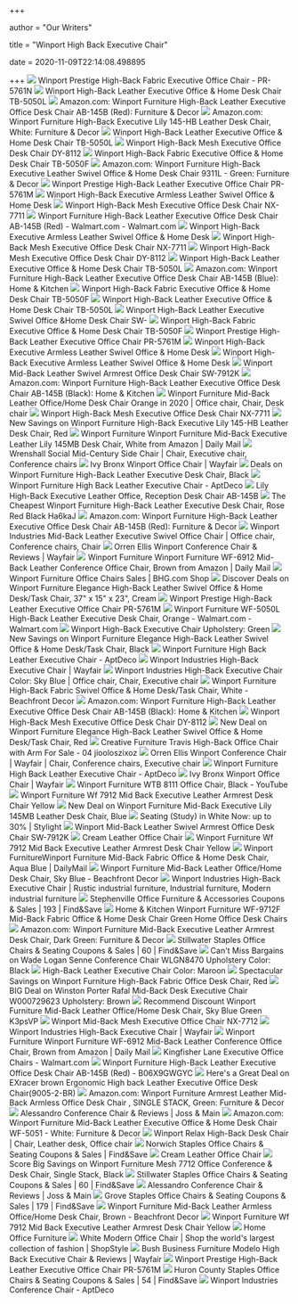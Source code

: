 +++
        
author = "Our Writers"
        
title = "Winport High Back Executive Chair"
        
date = 2020-11-09T22:14:08.498895
        
+++
[ ![](https://cdn.shopify.com/s/files/1/1641/4151/products/PR-5761N-AQUA_BLUE_1_530x@2x.jpg?v=1573082371)](https://cdn.shopify.com/s/files/1/1641/4151/products/PR-5761N-AQUA_BLUE_1_530x@2x.jpg?v=1573082371) Winport Prestige High-Back Fabric Executive Office Chair - PR-5761N
[ ![](https://cdn.shopify.com/s/files/1/1641/4151/products/TB-5050-BROWN_2_530x@2x.jpg?v=1538436764)](https://cdn.shopify.com/s/files/1/1641/4151/products/TB-5050-BROWN_2_530x@2x.jpg?v=1538436764) Winport High-Back Leather Executive Office & Home Desk Chair TB-5050L
[ ![](https://images-na.ssl-images-amazon.com/images/I/81QmgOUqbSL._AC_SY550_.jpg)](https://images-na.ssl-images-amazon.com/images/I/81QmgOUqbSL._AC_SY550_.jpg) Amazon.com: Winport Furniture High-Back Leather Executive Office Desk Chair  AB-145B (Red): Furniture & Decor
[ ![](https://images-na.ssl-images-amazon.com/images/I/71%2BB4WC80lL._AC_SY550_.jpg)](https://images-na.ssl-images-amazon.com/images/I/71%2BB4WC80lL._AC_SY550_.jpg) Amazon.com: Winport Furniture High-Back Executive Lily 145-HB Leather Desk  Chair, White: Furniture & Decor
[ ![](https://cdn.shopify.com/s/files/1/1641/4151/products/TB-5050-ORANGE_1_530x@2x.jpg?v=1538436764)](https://cdn.shopify.com/s/files/1/1641/4151/products/TB-5050-ORANGE_1_530x@2x.jpg?v=1538436764) Winport High-Back Leather Executive Office & Home Desk Chair TB-5050L
[ ![](https://cdn.shopify.com/s/files/1/1641/4151/products/TB-8112_BLACK-2_530x@2x.jpg?v=1538492775)](https://cdn.shopify.com/s/files/1/1641/4151/products/TB-8112_BLACK-2_530x@2x.jpg?v=1538492775) Winport High-Back Mesh Executive Office Desk Chair DY-8112
[ ![](https://cdn.shopify.com/s/files/1/1641/4151/products/TB-5050F-Purple-5_530x@2x.jpg?v=1538408502)](https://cdn.shopify.com/s/files/1/1641/4151/products/TB-5050F-Purple-5_530x@2x.jpg?v=1538408502) Winport High-Back Fabric Executive Office & Home Desk Chair TB-5050F
[ ![](https://images-na.ssl-images-amazon.com/images/I/81X8zEGiEpL._AC_SY550_.jpg)](https://images-na.ssl-images-amazon.com/images/I/81X8zEGiEpL._AC_SY550_.jpg) Amazon.com: Winport Furniture High-Back Executive Leather Swivel Office &  Home Desk Chair 9311L - Green: Furniture & Decor
[ ![](https://cdn.shopify.com/s/files/1/1641/4151/products/Pr-5761M-Black_2_6864b56f-5201-42a1-8acf-92b7b4826415_530x@2x.jpg?v=1594673465)](https://cdn.shopify.com/s/files/1/1641/4151/products/Pr-5761M-Black_2_6864b56f-5201-42a1-8acf-92b7b4826415_530x@2x.jpg?v=1594673465) Winport Prestige High-Back Leather Executive Office Chair PR-5761M
[ ![](https://cdn.shopify.com/s/files/1/1641/4151/products/SW-7910K-Yellow_1_530x@2x.jpg?v=1565994695)](https://cdn.shopify.com/s/files/1/1641/4151/products/SW-7910K-Yellow_1_530x@2x.jpg?v=1565994695) Winport High-Back Executive Armless Leather Swivel Office & Home Desk
[ ![](https://cdn.shopify.com/s/files/1/1641/4151/products/Winport-Industries-Mesh-Desk-Chair-7711-White_1024x1024_2x_e082dbc6-3eba-467d-af50-1e438840cf5b_800x.jpg?v=1595878318)](https://cdn.shopify.com/s/files/1/1641/4151/products/Winport-Industries-Mesh-Desk-Chair-7711-White_1024x1024_2x_e082dbc6-3eba-467d-af50-1e438840cf5b_800x.jpg?v=1595878318) Winport High-Back Mesh Executive Office Desk Chair NX-7711
[ ![](https://i5.walmartimages.com/asr/ceebe97a-223d-4e74-94db-7fd8d16b95bf_1.b1ff00ed08eab182e3c5e839dd4900f3.jpeg)](https://i5.walmartimages.com/asr/ceebe97a-223d-4e74-94db-7fd8d16b95bf_1.b1ff00ed08eab182e3c5e839dd4900f3.jpeg) Winport Furniture High-Back Leather Executive Office Desk Chair AB-145B  (Red) - Walmart.com - Walmart.com
[ ![](https://cdn.shopify.com/s/files/1/1641/4151/products/SW-7910K-Black_1_530x@2x.jpg?v=1565994695)](https://cdn.shopify.com/s/files/1/1641/4151/products/SW-7910K-Black_1_530x@2x.jpg?v=1565994695) Winport High-Back Executive Armless Leather Swivel Office & Home Desk
[ ![](https://cdn.shopify.com/s/files/1/1641/4151/products/Winport-Industries-Mesh-Desk-Chair-7711-White_1_1024x1024_2x_15f2d6c9-d13e-4974-b16f-029bab824831_530x@2x.jpg?v=1595878318)](https://cdn.shopify.com/s/files/1/1641/4151/products/Winport-Industries-Mesh-Desk-Chair-7711-White_1_1024x1024_2x_15f2d6c9-d13e-4974-b16f-029bab824831_530x@2x.jpg?v=1595878318) Winport High-Back Mesh Executive Office Desk Chair NX-7711
[ ![](https://cdn.shopify.com/s/files/1/1641/4151/products/TB-8112_BLACK-3_530x@2x.jpg?v=1538492775)](https://cdn.shopify.com/s/files/1/1641/4151/products/TB-8112_BLACK-3_530x@2x.jpg?v=1538492775) Winport High-Back Mesh Executive Office Desk Chair DY-8112
[ ![](https://cdn.shopify.com/s/files/1/1641/4151/products/TB-5050-CREAM_1_530x@2x.jpg?v=1538436764)](https://cdn.shopify.com/s/files/1/1641/4151/products/TB-5050-CREAM_1_530x@2x.jpg?v=1538436764) Winport High-Back Leather Executive Office & Home Desk Chair TB-5050L
[ ![](https://images-na.ssl-images-amazon.com/images/I/41FPgODrmpL._AC_.jpg)](https://images-na.ssl-images-amazon.com/images/I/41FPgODrmpL._AC_.jpg) Amazon.com: Winport Furniture High-Back Leather Executive Office Desk Chair  AB-145B (Blue): Home & Kitchen
[ ![](https://cdn.shopify.com/s/files/1/1641/4151/products/TB-5050F-Green-3_530x@2x.jpg?v=1537827435)](https://cdn.shopify.com/s/files/1/1641/4151/products/TB-5050F-Green-3_530x@2x.jpg?v=1537827435) Winport High-Back Fabric Executive Office & Home Desk Chair TB-5050F
[ ![](https://cdn.shopify.com/s/files/1/1641/4151/products/TB-5050-WHITE_2_530x@2x.jpg?v=1538436764)](https://cdn.shopify.com/s/files/1/1641/4151/products/TB-5050-WHITE_2_530x@2x.jpg?v=1538436764) Winport High-Back Leather Executive Office & Home Desk Chair TB-5050L
[ ![](https://cdn.shopify.com/s/files/1/1641/4151/products/L5A2860_530x@2x.jpg?v=1595953952)](https://cdn.shopify.com/s/files/1/1641/4151/products/L5A2860_530x@2x.jpg?v=1595953952) Winport High-Back Leather Executive Swivel Office &Home Desk Chair SW-
[ ![](https://cdn.shopify.com/s/files/1/1641/4151/products/TB-5050F-Gray-4_530x@2x.jpg?v=1537827435)](https://cdn.shopify.com/s/files/1/1641/4151/products/TB-5050F-Gray-4_530x@2x.jpg?v=1537827435) Winport High-Back Fabric Executive Office & Home Desk Chair TB-5050F
[ ![](https://cdn.shopify.com/s/files/1/1641/4151/products/Pr-5761M-Black_1_641075b9-fd38-41b3-9898-362c735bf07c_530x@2x.jpg?v=1594673465)](https://cdn.shopify.com/s/files/1/1641/4151/products/Pr-5761M-Black_1_641075b9-fd38-41b3-9898-362c735bf07c_530x@2x.jpg?v=1594673465) Winport Prestige High-Back Leather Executive Office Chair PR-5761M
[ ![](https://cdn.shopify.com/s/files/1/1641/4151/products/SW-7910K-Yellow_3_530x@2x.jpg?v=1565994695)](https://cdn.shopify.com/s/files/1/1641/4151/products/SW-7910K-Yellow_3_530x@2x.jpg?v=1565994695) Winport High-Back Executive Armless Leather Swivel Office & Home Desk
[ ![](https://cdn.shopify.com/s/files/1/1641/4151/products/SW-7910K-White_1_530x@2x.jpg?v=1565994695)](https://cdn.shopify.com/s/files/1/1641/4151/products/SW-7910K-White_1_530x@2x.jpg?v=1565994695) Winport High-Back Executive Armless Leather Swivel Office & Home Desk
[ ![](https://cdn.shopify.com/s/files/1/1641/4151/products/SWAY7912_Tr_1_530x@2x.jpg?v=1595956951)](https://cdn.shopify.com/s/files/1/1641/4151/products/SWAY7912_Tr_1_530x@2x.jpg?v=1595956951) Winport Mid-Back Leather Swivel Armrest Office Desk Chair SW-7912K
[ ![](https://images-na.ssl-images-amazon.com/images/I/815fcIHvzaL._AC_SY741_.jpg)](https://images-na.ssl-images-amazon.com/images/I/815fcIHvzaL._AC_SY741_.jpg) Amazon.com: Winport Furniture High-Back Leather Executive Office Desk Chair  AB-145B (Black): Home & Kitchen
[ ![](https://i.pinimg.com/474x/62/ed/61/62ed6163237d63a71495c05cb0e446b5.jpg)](https://i.pinimg.com/474x/62/ed/61/62ed6163237d63a71495c05cb0e446b5.jpg) Winport Furniture Mid-Back Leather Office/Home Desk Chair Orange in 2020 | Office  chair, Chair, Desk chair
[ ![](https://cdn.shopify.com/s/files/1/1641/4151/products/Winport-Industries-Mesh-Desk-Chair-7711-White_2_1024x1024_2x_cb51fc50-6895-4708-84be-09bfcca86e76_530x@2x.jpg?v=1595878318)](https://cdn.shopify.com/s/files/1/1641/4151/products/Winport-Industries-Mesh-Desk-Chair-7711-White_2_1024x1024_2x_cb51fc50-6895-4708-84be-09bfcca86e76_530x@2x.jpg?v=1595878318) Winport High-Back Mesh Executive Office Desk Chair NX-7711
[ ![](https://images.prod.meredith.com/product/c96037c36c134c727262719ef48446d4/1591266226475/l/winport-furniture-high-back-executive-lily-145-hb-leather-desk-chair-red)](https://images.prod.meredith.com/product/c96037c36c134c727262719ef48446d4/1591266226475/l/winport-furniture-high-back-executive-lily-145-hb-leather-desk-chair-red) New Savings on Winport Furniture High-Back Executive Lily 145-HB Leather  Desk Chair, Red
[ ![](https://m.media-amazon.com/images/I/41pTnL9FDZL.jpg)](https://m.media-amazon.com/images/I/41pTnL9FDZL.jpg) Winport Furniture Winport Furniture Mid-Back Executive Leather Lily 145MB Desk  Chair, White from Amazon | Daily Mail
[ ![](https://i.pinimg.com/originals/0b/80/16/0b801669edb6653043c5dce5f9e35453.jpg)](https://i.pinimg.com/originals/0b/80/16/0b801669edb6653043c5dce5f9e35453.jpg) Wrenshall Social Mid-Century Side Chair | Chair, Executive chair,  Conference chairs
[ ![](https://secure.img1-fg.wfcdn.com/im/11428438/compr-r85/2975/29755628/winport-office-chair.jpg)](https://secure.img1-fg.wfcdn.com/im/11428438/compr-r85/2975/29755628/winport-office-chair.jpg) Ivy Bronx Winport Office Chair | Wayfair
[ ![](https://images.prod.meredith.com/product/a9d67108e07b6c162a89dc52d730e28a/1591437760688/l/winport-furniture-wf-5050l-high-back-leather-executive-desk-chair-black)](https://images.prod.meredith.com/product/a9d67108e07b6c162a89dc52d730e28a/1591437760688/l/winport-furniture-wf-5050l-high-back-leather-executive-desk-chair-black) Deals on Winport Furniture High-Back Leather Executive Desk Chair, Black
[ ![](https://d6qwfb5pdou4u.cloudfront.net/product-images/1860001-1870000/1869617/15093011672e8a010255685a5730e823e8ab10880b/1500-1500-frame-0.jpg)](https://d6qwfb5pdou4u.cloudfront.net/product-images/1860001-1870000/1869617/15093011672e8a010255685a5730e823e8ab10880b/1500-1500-frame-0.jpg) Winport Furniture High Back Leather Executive Chair - AptDeco
[ ![](https://cdn.shopify.com/s/files/1/1641/4151/products/AB-145B-BLUE_1_530x@2x.jpg?v=1538433066)](https://cdn.shopify.com/s/files/1/1641/4151/products/AB-145B-BLUE_1_530x@2x.jpg?v=1538433066) Lily High-Back Executive Leather Office, Reception Desk Chair AB-145B
[ ![](http://www.sminusp.org.uk/image/sminusporguk/the-cheapest-winport-furniture-highback-leather-executive-desk-chair-rose-red-black-ha6kaj-557.jpg)](http://www.sminusp.org.uk/image/sminusporguk/the-cheapest-winport-furniture-highback-leather-executive-desk-chair-rose-red-black-ha6kaj-557.jpg) The Cheapest Winport Furniture High-Back Leather Executive Desk Chair, Rose  Red Black Ha6kaJ
[ ![](https://images-na.ssl-images-amazon.com/images/I/717UKpvUYtL._AC_SY741_.jpg)](https://images-na.ssl-images-amazon.com/images/I/717UKpvUYtL._AC_SY741_.jpg) Amazon.com: Winport Furniture High-Back Leather Executive Office Desk Chair  AB-145B (Red): Furniture & Decor
[ ![](https://i.pinimg.com/originals/37/3f/44/373f44c67567cc7763608997ffdb8423.jpg)](https://i.pinimg.com/originals/37/3f/44/373f44c67567cc7763608997ffdb8423.jpg) Winport Industries Mid-Back Leather Executive Swivel Office Chair | Office  chair, Conference chairs, Chair
[ ![](https://secure.img1-fg.wfcdn.com/im/09274690/compr-r85/3629/36292705/winport-conference-chair.jpg)](https://secure.img1-fg.wfcdn.com/im/09274690/compr-r85/3629/36292705/winport-conference-chair.jpg) Orren Ellis Winport Conference Chair & Reviews | Wayfair
[ ![](https://m.media-amazon.com/images/I/41GipamcTcL.jpg)](https://m.media-amazon.com/images/I/41GipamcTcL.jpg) Winport Furniture Winport Furniture WF-6912 Mid-Back Leather Conference Office  Chair, Brown from Amazon | Daily Mail
[ ![](https://images.prod.meredith.com/product/1c9d24c98a07a9602e559dfdc9bb5b11/1591265690417/m/winport-furniture-mid-back-fabric-office-and-home-desk-chair-stone-gray)](https://images.prod.meredith.com/product/1c9d24c98a07a9602e559dfdc9bb5b11/1591265690417/m/winport-furniture-mid-back-fabric-office-and-home-desk-chair-stone-gray) Winport Furniture Office Chairs Sales | BHG.com Shop
[ ![](https://images.prod.meredith.com/product/c64201e8da67f1de82894ff2566a11fe/1594964714534/l/winport-furniture-elegance-high-back-leather-swivel-office-and-home-desk-task-chair-37-x-15-x-23-cream)](https://images.prod.meredith.com/product/c64201e8da67f1de82894ff2566a11fe/1594964714534/l/winport-furniture-elegance-high-back-leather-swivel-office-and-home-desk-task-chair-37-x-15-x-23-cream) Discover Deals on Winport Furniture Elegance High-Back Leather Swivel Office  & Home Desk/Task Chair, 37" x 15" x 23", Cream
[ ![](https://cdn.shopify.com/s/files/1/1641/4151/products/Pr-5761M-Brown_3_66c2c5fe-ef8f-48d8-bf4e-eec518c22f49_530x@2x.jpg?v=1594673465)](https://cdn.shopify.com/s/files/1/1641/4151/products/Pr-5761M-Brown_3_66c2c5fe-ef8f-48d8-bf4e-eec518c22f49_530x@2x.jpg?v=1594673465) Winport Prestige High-Back Leather Executive Office Chair PR-5761M
[ ![](https://i5.walmartimages.com/asr/197401e4-50b7-4478-8be8-382f93fcede0.41c04c9782a0b43592ebc80a96786ff1.jpeg)](https://i5.walmartimages.com/asr/197401e4-50b7-4478-8be8-382f93fcede0.41c04c9782a0b43592ebc80a96786ff1.jpeg) Winport Furniture WF-5050L High-Back Leather Executive Desk Chair, Orange -  Walmart.com - Walmart.com
[ ![](http://img.wfrcdn.com/lf/49/hash/17299/29949709/1/1/1.jpg)](http://img.wfrcdn.com/lf/49/hash/17299/29949709/1/1/1.jpg) Winport High-Back Executive Chair Upholstery: Green
[ ![](https://images.prod.meredith.com/product/de0e55ce2924d7d9fb839029a4939664/1591351351815/l/winport-furniture-elegance-high-back-leather-swivel-office-and-home-desk-task-chair-black)](https://images.prod.meredith.com/product/de0e55ce2924d7d9fb839029a4939664/1591351351815/l/winport-furniture-elegance-high-back-leather-swivel-office-and-home-desk-task-chair-black) New Savings on Winport Furniture Elegance High-Back Leather Swivel Office &  Home Desk/Task Chair, Black
[ ![](https://d6qwfb5pdou4u.cloudfront.net/product-images/1860001-1870000/1869617/1509301165f4f56e73ad288d7de8b16326ea9bd543/1500-1500-frame-0.jpg)](https://d6qwfb5pdou4u.cloudfront.net/product-images/1860001-1870000/1869617/1509301165f4f56e73ad288d7de8b16326ea9bd543/1500-1500-frame-0.jpg) Winport Furniture High Back Leather Executive Chair - AptDeco
[ ![](https://secure.img1-ag.wfcdn.com/im/68371308/resize-h400-w400%5Ecompr-r85/3902/39025880/default_name.jpg)](https://secure.img1-ag.wfcdn.com/im/68371308/resize-h400-w400%5Ecompr-r85/3902/39025880/default_name.jpg) Winport Industries High-Back Executive Chair | Wayfair
[ ![](https://i.pinimg.com/474x/04/0f/a9/040fa973bfee5b490c986956b5e48fd4.jpg)](https://i.pinimg.com/474x/04/0f/a9/040fa973bfee5b490c986956b5e48fd4.jpg) Winport Industries High-Back Executive Chair Color: Sky Blue | Office chair,  Chair, Executive chair
[ ![](https://images-na.ssl-images-amazon.com/images/I/31ZsIjzuaQL.jpg)](https://images-na.ssl-images-amazon.com/images/I/31ZsIjzuaQL.jpg) Winport Furniture High-Back Fabric Swivel Office & Home Desk/Task Chair,  White - Beachfront Decor
[ ![](https://m.media-amazon.com/images/I/815fcIHvzaL._AC_SS350_.jpg)](https://m.media-amazon.com/images/I/815fcIHvzaL._AC_SS350_.jpg) Amazon.com: Winport Furniture High-Back Leather Executive Office Desk Chair  AB-145B (Black): Home & Kitchen
[ ![](https://cdn.shopify.com/s/files/1/1641/4151/products/TB-8112_BLACK-4_530x@2x.jpg?v=1538492775)](https://cdn.shopify.com/s/files/1/1641/4151/products/TB-8112_BLACK-4_530x@2x.jpg?v=1538492775) Winport High-Back Mesh Executive Office Desk Chair DY-8112
[ ![](https://images.prod.meredith.com/product/5b62200ce8839aabcaa061efa26a03ea/1591265886532/l/winport-furniture-elegance-high-back-leather-swivel-office-and-home-desk-task-chair-red)](https://images.prod.meredith.com/product/5b62200ce8839aabcaa061efa26a03ea/1591265886532/l/winport-furniture-elegance-high-back-leather-swivel-office-and-home-desk-task-chair-red) New Deal on Winport Furniture Elegance High-Back Leather Swivel Office &  Home Desk/Task Chair, Red
[ ![](http://images.prosperentcdn.com/images/250x250/i.walmartimages.com/i/mp/MP/10/00/82/45/MP10008245976_P255045_500X500.jpg)](http://images.prosperentcdn.com/images/250x250/i.walmartimages.com/i/mp/MP/10/00/82/45/MP10008245976_P255045_500X500.jpg) Creative Furniture Travis High-Back Office Chair with Arm For Sale - 04  jiooloszixoz
[ ![](https://i.pinimg.com/564x/87/a3/a6/87a3a682b2220c15e37972afda040c72.jpg)](https://i.pinimg.com/564x/87/a3/a6/87a3a682b2220c15e37972afda040c72.jpg) Orren Ellis Winport Conference Chair | Wayfair | Chair, Conference chairs, Executive  chair
[ ![](https://d6qwfb5pdou4u.cloudfront.net/product-images/1860001-1870000/1869617/1509301181b016658b4fb48125db36457e1b0b3288/1500-1500-frame-0.jpg)](https://d6qwfb5pdou4u.cloudfront.net/product-images/1860001-1870000/1869617/1509301181b016658b4fb48125db36457e1b0b3288/1500-1500-frame-0.jpg) Winport Furniture High Back Leather Executive Chair - AptDeco
[ ![](https://secure.img1-fg.wfcdn.com/im/15396189/resize-h800-w800%5Ecompr-r85/2975/29755628/Winport+Office+Chair.jpg)](https://secure.img1-fg.wfcdn.com/im/15396189/resize-h800-w800%5Ecompr-r85/2975/29755628/Winport+Office+Chair.jpg) Ivy Bronx Winport Office Chair | Wayfair
[ ![](https://i.ytimg.com/vi/HAjbkaCyFtA/hqdefault.jpg)](https://i.ytimg.com/vi/HAjbkaCyFtA/hqdefault.jpg) Winport Furniture WTB 8111 Office Chair, Black - YouTube
[ ![](http://beffiung.club/image/aHR0cHM6Ly9pbWFnZXMtbmEuc3NsLWltYWdlcy1hbWF6b24uY29tL2ltYWdlcy9JLzQxY2RUZDRwa1RMLl9TTDI1MF8uanBn.jpg)](http://beffiung.club/image/aHR0cHM6Ly9pbWFnZXMtbmEuc3NsLWltYWdlcy1hbWF6b24uY29tL2ltYWdlcy9JLzQxY2RUZDRwa1RMLl9TTDI1MF8uanBn.jpg) Winport Furniture Wf 7912 Mid Back Executive Leather Armrest Desk Chair  Yellow
[ ![](https://images.prod.meredith.com/product/a7628badaa2f501a03d02ee2481521b0/1591266121881/l/winport-furniture-mid-back-executive-lily-145mb-leather-desk-chair-blue)](https://images.prod.meredith.com/product/a7628badaa2f501a03d02ee2481521b0/1591266121881/l/winport-furniture-mid-back-executive-lily-145mb-leather-desk-chair-blue) New Deal on Winport Furniture Mid-Back Executive Lily 145MB Leather Desk  Chair, Blue
[ ![](https://images.stylight.net/image/upload/t_web_product_330x248bg/q_auto:eco,f_auto/l6ly9usfwvxepsdmpsuk.jpg)](https://images.stylight.net/image/upload/t_web_product_330x248bg/q_auto:eco,f_auto/l6ly9usfwvxepsdmpsuk.jpg) Seating (Study) in White  Now: up to 30% | Stylight
[ ![](https://cdn.shopify.com/s/files/1/1641/4151/products/L5A2837_530x@2x.jpg?v=1595956951)](https://cdn.shopify.com/s/files/1/1641/4151/products/L5A2837_530x@2x.jpg?v=1595956951) Winport Mid-Back Leather Swivel Armrest Office Desk Chair SW-7912K
[ ![](https://c.shld.net/rpx/i/s/pi/mp/10160405/prod_9240054632?src=http%3A%2F%2Flyimage.club%2Fimages%2FimageC%2FALVB079YZ7S1T.jpg&d=69732b0aebf39f49c8e43654331cf3578f68c1fa&hei=245&wid=245&op_sharpen=1&qlt=85)](https://c.shld.net/rpx/i/s/pi/mp/10160405/prod_9240054632?src=http%3A%2F%2Flyimage.club%2Fimages%2FimageC%2FALVB079YZ7S1T.jpg&d=69732b0aebf39f49c8e43654331cf3578f68c1fa&hei=245&wid=245&op_sharpen=1&qlt=85) Cream Leather Office Chair
[ ![](http://beffiung.club/image/aHR0cHM6Ly9pbWFnZXMtbmEuc3NsLWltYWdlcy1hbWF6b24uY29tL2ltYWdlcy9JLzQxNklLakFINVNMLl9TTDI1MF8uanBn.jpg)](http://beffiung.club/image/aHR0cHM6Ly9pbWFnZXMtbmEuc3NsLWltYWdlcy1hbWF6b24uY29tL2ltYWdlcy9JLzQxNklLakFINVNMLl9TTDI1MF8uanBn.jpg) Winport Furniture Wf 7912 Mid Back Executive Leather Armrest Desk Chair  Yellow
[ ![](https://images-na.ssl-images-amazon.com/images/I/31z3MYeWmWL.jpg)](https://images-na.ssl-images-amazon.com/images/I/31z3MYeWmWL.jpg) Winport FurnitureWinport Furniture Mid-Back Fabric Office & Home Desk Chair,  Aqua Blue | DailyMail
[ ![](https://images-na.ssl-images-amazon.com/images/I/41%2BG%2BBkHvvL.jpg)](https://images-na.ssl-images-amazon.com/images/I/41%2BG%2BBkHvvL.jpg) Winport Furniture Mid-Back Leather Office/Home Desk Chair, Sky Blue -  Beachfront Decor
[ ![](https://i.pinimg.com/474x/17/40/28/174028391ce7eb1ef7d3253fd3bd9ee7.jpg)](https://i.pinimg.com/474x/17/40/28/174028391ce7eb1ef7d3253fd3bd9ee7.jpg) Winport Industries High-Back Executive Chair | Rustic industrial furniture,  Industrial furniture, Modern industrial furniture
[ ![](http://imagecdn-3.findnsave.com/333/20139727-214x342)](http://imagecdn-3.findnsave.com/333/20139727-214x342) Stephenville Office Furniture & Accessories Coupons & Sales | 193 |  Find&Save
[ ![](https://images-na.ssl-images-amazon.com/images/I/71at4BySgBL._SL1500_.jpg)](https://images-na.ssl-images-amazon.com/images/I/71at4BySgBL._SL1500_.jpg) Home & Kitchen Winport Furniture WF-9712F Mid-Back Fabric Office & Home Desk  Chair Green Home Office Desk Chairs
[ ![](https://images-na.ssl-images-amazon.com/images/I/71CpcHamF2L._AC_SY355_.jpg)](https://images-na.ssl-images-amazon.com/images/I/71CpcHamF2L._AC_SY355_.jpg) Amazon.com: Winport Furniture Mid-Back Executive Leather Armrest Desk Chair,  Dark Green: Furniture & Decor
[ ![](http://imagecdn-2.findnsave.com/60/22941226-214x320)](http://imagecdn-2.findnsave.com/60/22941226-214x320) Stillwater Staples Office Chairs & Seating Coupons & Sales | 60 | Find&Save
[ ![](https://images.prod.meredith.com/product/3534c403a51f916cced472613a5c3e25/1533421468608/m/winport-industries-high-back-executive-chair)](https://images.prod.meredith.com/product/3534c403a51f916cced472613a5c3e25/1533421468608/m/winport-industries-high-back-executive-chair) Can't Miss Bargains on Wade Logan Senne Conference Chair WLGN8470  Upholstery Color: Black
[ ![](http://img.wfrcdn.com/lf/49/hash/17299/30192039/1/1/1.jpg)](http://img.wfrcdn.com/lf/49/hash/17299/30192039/1/1/1.jpg) High-Back Leather Executive Chair Color: Maroon
[ ![](https://images.prod.meredith.com/product/12e920bde771cc824beb7825c947f770/1591264969471/m/winport-furniture-high-back-fabric-office-desk-chair-black)](https://images.prod.meredith.com/product/12e920bde771cc824beb7825c947f770/1591264969471/m/winport-furniture-high-back-fabric-office-desk-chair-black) Spectacular Savings on Winport Furniture High-Back Fabric Office Desk Chair,  Red
[ ![](https://images.prod.meredith.com/product/2f8ab70385683588d2f79ca61cea2426/1562536894955/l/winston-porter-rafal-mid-back-desk-executive-chair-w000729623-upholstery-brown)](https://images.prod.meredith.com/product/2f8ab70385683588d2f79ca61cea2426/1562536894955/l/winston-porter-rafal-mid-back-desk-executive-chair-w000729623-upholstery-brown) BIG Deal on Winston Porter Rafal Mid-Back Desk Executive Chair W000729623  Upholstery: Brown
[ ![](https://images-na.ssl-images-amazon.com/images/I/61NRT2rMO4L._AC_SL1500_.jpg)](https://images-na.ssl-images-amazon.com/images/I/61NRT2rMO4L._AC_SL1500_.jpg) Recommend Discount Winport Furniture Mid-Back Leather Office/Home Desk Chair,  Sky Blue Green K3psVP
[ ![](https://cdn.shopify.com/s/files/1/1641/4151/products/NX-7712-WHITE_2_530x@2x.jpg?v=1549583915)](https://cdn.shopify.com/s/files/1/1641/4151/products/NX-7712-WHITE_2_530x@2x.jpg?v=1549583915) Winport Mid-Back Mesh Executive Office Chair NX-7712
[ ![](https://secure.img1-ag.wfcdn.com/im/52438521/resize-h700-p1-w700%5Ecompr-r85/3896/38961566/High-Back+Executive+Chair.jpg)](https://secure.img1-ag.wfcdn.com/im/52438521/resize-h700-p1-w700%5Ecompr-r85/3896/38961566/High-Back+Executive+Chair.jpg) Winport Industries High-Back Executive Chair | Wayfair
[ ![](https://shop-assets.dailymail.co.uk/product/1071fe209bc8466fbb6a124dc2a2dd43/0011110100011110000011010100011100000010100001011100000111000000/m/winport-furniture-wf-8712-office-and-home-desk-chair-cappuccino)](https://shop-assets.dailymail.co.uk/product/1071fe209bc8466fbb6a124dc2a2dd43/0011110100011110000011010100011100000010100001011100000111000000/m/winport-furniture-wf-8712-office-and-home-desk-chair-cappuccino) Winport Furniture Winport Furniture WF-6912 Mid-Back Leather Conference Office  Chair, Brown from Amazon | Daily Mail
[ ![](https://i5.walmartimages.com/asr/011d738e-031c-4c1c-8dd3-395cc865cba7_1.d6b7bdd7b353e4f887d2fd89a050be9f.jpeg?odnHeight=200&odnWidth=200&odnBg=ffffff)](https://i5.walmartimages.com/asr/011d738e-031c-4c1c-8dd3-395cc865cba7_1.d6b7bdd7b353e4f887d2fd89a050be9f.jpeg?odnHeight=200&odnWidth=200&odnBg=ffffff) Kingfisher Lane Executive Office Chairs - Walmart.com
[ ![](http://www.marshalledwards.net/image/cache/data/category_19/Bestmart%20INC%20White%20High%20Back%20Modern%20Upholstered%20360deg%20Swivel%20Tilt%20Height%20Adjust%20Ergonomic%20Ribbed%20High%20Back%20Executive%20Office%20PU%20Leather%20Computer%20Desk%20Chair%20B01LY04YJL-200x200.jpg)](http://www.marshalledwards.net/image/cache/data/category_19/Bestmart%20INC%20White%20High%20Back%20Modern%20Upholstered%20360deg%20Swivel%20Tilt%20Height%20Adjust%20Ergonomic%20Ribbed%20High%20Back%20Executive%20Office%20PU%20Leather%20Computer%20Desk%20Chair%20B01LY04YJL-200x200.jpg) Winport Furniture High-Back Leather Executive Office Desk Chair AB-145B  (Red) - B06X9GWGYC
[ ![](https://images.prod.meredith.com/product/2ee7f7994cfa528efb2943a7a260e228/1531225524044/l/exracer-brown-ergonomic-high-back-leather-executive-office-desk-chair-9005-2-br)](https://images.prod.meredith.com/product/2ee7f7994cfa528efb2943a7a260e228/1531225524044/l/exracer-brown-ergonomic-high-back-leather-executive-office-desk-chair-9005-2-br) Here's a Great Deal on EXracer brown Ergonomic High back Leather Executive  Office Desk Chair(9005-2-BR)
[ ![](https://images-na.ssl-images-amazon.com/images/I/71xY6x-culL.__AC_SX300_QL70_ML2_.jpg)](https://images-na.ssl-images-amazon.com/images/I/71xY6x-culL.__AC_SX300_QL70_ML2_.jpg) Amazon.com: Winport Furniture Armrest Leather Mid-Back Armless Office Desk  Chair , SINGLE STACK, Green: Furniture & Decor
[ ![](https://secure.img1-fg.wfcdn.com/im/41963477/resize-h600-w600%5Ecompr-r85/4088/40883979/Alessandro+Conference+Chair.jpg)](https://secure.img1-fg.wfcdn.com/im/41963477/resize-h600-w600%5Ecompr-r85/4088/40883979/Alessandro+Conference+Chair.jpg) Alessandro Conference Chair & Reviews | Joss & Main
[ ![](https://images-na.ssl-images-amazon.com/images/I/71eAnKXUcDL._AC_SX355_.jpg)](https://images-na.ssl-images-amazon.com/images/I/71eAnKXUcDL._AC_SX355_.jpg) Amazon.com: Winport Furniture Mid-Back Leather Executive Office & Home Desk  Chair WF-5051 - White: Furniture & Decor
[ ![](https://i.pinimg.com/originals/a0/72/05/a072055196e00baf7983aa71d7a5979f.jpg)](https://i.pinimg.com/originals/a0/72/05/a072055196e00baf7983aa71d7a5979f.jpg) Winport Relax High-Back Desk Chair | Chair, Leather desk, Office chair
[ ![](http://imagecdn-3.findnsave.com/186/20137835-214x321)](http://imagecdn-3.findnsave.com/186/20137835-214x321) Norwich Staples Office Chairs & Seating Coupons & Sales | Find&Save
[ ![](https://c.shld.net/rpx/i/s/pi/mp/10160405/prod_9240060732?src=http%3A%2F%2Flyimage.club%2Fimages%2FimageC%2FALVB079Z2MVTG.jpg&d=0df48683297d195391b2207b6f599a428f0eed47&hei=245&wid=245&op_sharpen=1&qlt=85)](https://c.shld.net/rpx/i/s/pi/mp/10160405/prod_9240060732?src=http%3A%2F%2Flyimage.club%2Fimages%2FimageC%2FALVB079Z2MVTG.jpg&d=0df48683297d195391b2207b6f599a428f0eed47&hei=245&wid=245&op_sharpen=1&qlt=85) Cream Leather Office Chair
[ ![](https://images.prod.meredith.com/product/05c44be199852c264a35defeefa1e3e2/1517549866070/l/winport-furniture-wf-7712-mesh-7712-office-conference-and-desk-chair-single-stack-black)](https://images.prod.meredith.com/product/05c44be199852c264a35defeefa1e3e2/1517549866070/l/winport-furniture-wf-7712-mesh-7712-office-conference-and-desk-chair-single-stack-black) Score Big Savings on Winport Furniture Mesh 7712 Office Conference & Desk  Chair, Single Stack, Black
[ ![](http://imagecdn-3.findnsave.com/337/20139731-214x329)](http://imagecdn-3.findnsave.com/337/20139731-214x329) Stillwater Staples Office Chairs & Seating Coupons & Sales | 60 | Find&Save
[ ![](https://secure.img1-fg.wfcdn.com/im/11033870/compr-r85/4088/40883979/alessandro-conference-chair.jpg)](https://secure.img1-fg.wfcdn.com/im/11033870/compr-r85/4088/40883979/alessandro-conference-chair.jpg) Alessandro Conference Chair & Reviews | Joss & Main
[ ![](http://imagecdn-2.findnsave.com/207/27195334-214x345)](http://imagecdn-2.findnsave.com/207/27195334-214x345) Grove Staples Office Chairs & Seating Coupons & Sales | 179 | Find&Save
[ ![](https://images-na.ssl-images-amazon.com/images/I/31WWHQc3wIL._SS300_.jpg)](https://images-na.ssl-images-amazon.com/images/I/31WWHQc3wIL._SS300_.jpg) Winport Furniture Mid-Back Leather Armless Office/Home Desk Chair, Brown -  Beachfront Decor
[ ![](http://beffiung.club/image/aHR0cHM6Ly9pbWFnZXMtbmEuc3NsLWltYWdlcy1hbWF6b24uY29tL2ltYWdlcy9JLzQxSk1ZZEJ3aFZMLl9TTDI1MF8uanBn.jpg)](http://beffiung.club/image/aHR0cHM6Ly9pbWFnZXMtbmEuc3NsLWltYWdlcy1hbWF6b24uY29tL2ltYWdlcy9JLzQxSk1ZZEJ3aFZMLl9TTDI1MF8uanBn.jpg) Winport Furniture Wf 7912 Mid Back Executive Leather Armrest Desk Chair  Yellow
[ ![](http://www.sminusp.org.uk/image/sminusporguk/purchase-cheap-winport-furniture-highback-fabric-swivel-office-home-desk-task-chair-purple-purple-nz6t4k-10743.jpg)](http://www.sminusp.org.uk/image/sminusporguk/purchase-cheap-winport-furniture-highback-fabric-swivel-office-home-desk-task-chair-purple-purple-nz6t4k-10743.jpg) Home Office Furniture
[ ![](https://img.shopstyle-cdn.com/sim/b7/5d/b75d213656d5445053271545a7eda008_xlarge/fine-mod-imports-modern-conference-office-chair-mid-back.jpg)](https://img.shopstyle-cdn.com/sim/b7/5d/b75d213656d5445053271545a7eda008_xlarge/fine-mod-imports-modern-conference-office-chair-mid-back.jpg) White Modern Office Chair | Shop the world's largest collection of fashion  | ShopStyle
[ ![](https://secure.img1-fg.wfcdn.com/im/76535513/compr-r85/7003/70033895/modelo-high-back-executive-chair.jpg)](https://secure.img1-fg.wfcdn.com/im/76535513/compr-r85/7003/70033895/modelo-high-back-executive-chair.jpg) Bush Business Furniture Modelo High Back Executive Chair & Reviews | Wayfair
[ ![](https://cdn.shopify.com/s/files/1/1641/4151/products/Pr-5761M-Brown_4_e88ea898-d34e-4e2c-b6ec-b660db8d91c3_530x@2x.jpg?v=1594673465)](https://cdn.shopify.com/s/files/1/1641/4151/products/Pr-5761M-Brown_4_e88ea898-d34e-4e2c-b6ec-b660db8d91c3_530x@2x.jpg?v=1594673465) Winport Prestige High-Back Leather Executive Office Chair PR-5761M
[ ![](http://imagecdn-2.findnsave.com/71/22497658-214x218)](http://imagecdn-2.findnsave.com/71/22497658-214x218) Huron County Staples Office Chairs & Seating Coupons & Sales | 54 |  Find&Save
[ ![](https://d6qwfb5pdou4u.cloudfront.net/product-images/5730001-5740000/5737329/15596269878ea2bed997eddf61d4a3e88c355eb901/1500-1500-frame-0.jpg)](https://d6qwfb5pdou4u.cloudfront.net/product-images/5730001-5740000/5737329/15596269878ea2bed997eddf61d4a3e88c355eb901/1500-1500-frame-0.jpg) Winport Industries Conference Chair - AptDeco
